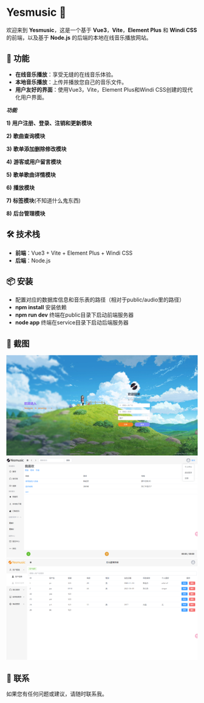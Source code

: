 # Yesmusic 🎵

欢迎来到 **Yesmusic**，这是一个基于 **Vue3**，**Vite**，**Element Plus** 和 **Windi CSS** 的前端，以及基于 **Node.js** 的后端的本地在线音乐播放网站。

## 🚀 功能

- **在线音乐播放**：享受无缝的在线音乐体验。
- **本地音乐播放**：上传并播放您自己的音乐文件。
- **用户友好的界面**：使用Vue3，Vite，Element Plus和Windi CSS创建的现代化用户界面。

***功能***

**1)** **用户注册、登录、注销和更新模块**

**2)** **歌曲查询模块**

**3)** **歌单添加删除修改模块**

**4)** **游客或用户留言模块**

**5)** **歌单歌曲详情模块**

**6)** **播放模块**

**7)** **标签模块**(不知道什么鬼东西)

**8)** **后台管理模块**

## 🛠 技术栈

- **前端**：Vue3 + Vite + Element Plus + Windi CSS
- **后端**：Node.js

## 📦 安装

- 配置对应的数据库信息和音乐表的路径（相对于public/audio里的路径）
- **npm install** 安装依赖
- **npm run dev** 终端在public目录下启动前端服务器
- **node app**    终端在service目录下启动后端服务器


## 📸 截图

![登录页](https://github.com/linyeer/Yesmusic/blob/main/images/login.png)
![用户页](https://github.com/linyeer/Yesmusic/blob/main/images/user.png)
![管理页](https://github.com/linyeer/Yesmusic/blob/main/images/admin.png)

## 📧 联系

如果您有任何问题或建议，请随时联系我。
